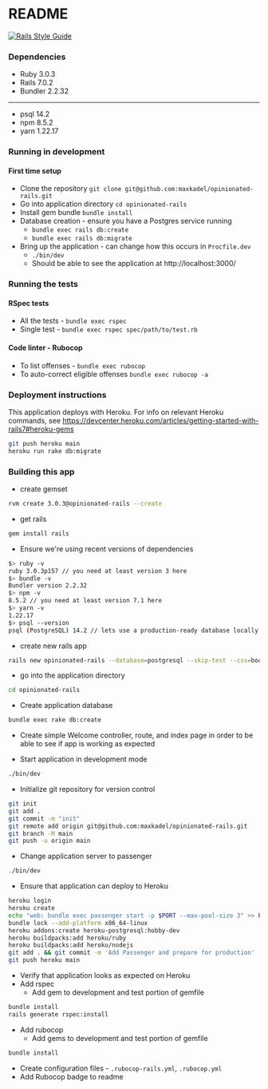 # README
[![Rails Style Guide](https://img.shields.io/badge/code_style-rubocop-brightgreen.svg)](https://github.com/rubocop/rubocop-rails)

### Dependencies
* Ruby 3.0.3
* Rails 7.0.2
* Bundler 2.2.32
---
* psql 14.2
* npm 8.5.2
* yarn 1.22.17


### Running in development
#### First time setup
* Clone the repository `git clone git@github.com:maxkadel/opinionated-rails.git`
* Go into application directory `cd opinionated-rails`
* Install gem bundle `bundle install`
* Database creation - ensure you have a Postgres service running
  * `bundle exec rails db:create`
  * `bundle exec rails db:migrate`
* Bring up the application - can change how this occurs in `Procfile.dev`
  * `./bin/dev`
  * Should be able to see the application at http://localhost:3000/

### Running the tests
#### RSpec tests
* All the tests - `bundle exec rspec`
* Single test - `bundle exec rspec spec/path/to/test.rb`

#### Code linter - Rubocop
* To list offenses - `bundle exec rubocop`
* To auto-correct eligible offenses `bundle exec rubocop -a`

### Deployment instructions
This application deploys with Heroku. For info on relevant Heroku commands, see https://devcenter.heroku.com/articles/getting-started-with-rails7#heroku-gems

```bash
git push heroku main
heroku run rake db:migrate
```

### Building this app
* create gemset
```bash
rvm create 3.0.3@opinionated-rails --create
```
* get rails
```bash
gem install rails
```
* Ensure we're using recent versions of dependencies

```bash
$> ruby -v  
ruby 3.0.3p157 // you need at least version 3 here  
$> bundle -v  
Bundler version 2.2.32  
$> npm -v  
8.5.2 // you need at least version 7.1 here  
$> yarn -v  
1.22.17
$> psql --version  
psql (PostgreSQL) 14.2 // lets use a production-ready database locally  
```

* create new rails app
```bash
rails new opinionated-rails --database=postgresql --skip-test --css=bootstrap
```

* go into the application directory
```bash
cd opinionated-rails
```
* Create application database
```bash
bundle exec rake db:create
```
* Create simple Welcome controller, route, and index page in order to be able to see if app is working as expected

* Start application in development mode
```bash
./bin/dev
```
* Initialize git repository for version control
```bash
git init
git add .
git commit -m "init"
git remote add origin git@github.com:maxkadel/opinionated-rails.git
git branch -M main
git push -u origin main
```

* Change application server to passenger
```bash
./bin/dev
```

* Ensure that application can deploy to Heroku
```bash
heroku login
heroku create
echo "web: bundle exec passenger start -p $PORT --max-pool-size 3" >> Procfile
bundle lock --add-platform x86_64-linux
heroku addons:create heroku-postgresql:hobby-dev
heroku buildpacks:add heroku/ruby  
heroku buildpacks:add heroku/nodejs
git add . && git commit -m 'Add Passenger and prepare for production'
git push heroku main
```
* Verify that application looks as expected on Heroku
* Add rspec
  * Add gem to development and test portion of gemfile
```bash
bundle install
rails generate rspec:install
```
* Add rubocop
  * Add gems to development and test portion of gemfile
```bash
bundle install
```
  * Create configuration files - `.rubocop-rails.yml`, `.rubocop.yml`
  * Add Rubocop badge to readme
